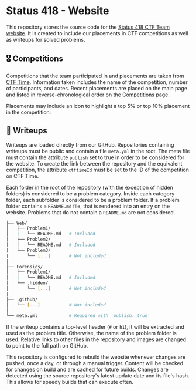 # Status 418 - Website

This repository stores the source code for the [Status 418 CTF Team website](https://dalctf.github.io/). It is created to include our placements in CTF competitions as well as writeups for solved problems.

## 🎖️ Competitions

Competitions that the team participated in and placements are taken from [CTF Time](https://ctftime.org/). Information taken includes the name of the competition, number of participants, and dates. Recent placements are placed on the main page and listed in reverse-chronological order on the [Competitions](https://dalctf.github.io/competitions) page.

Placements may include an icon to highlight a top 5% or top 10% placement in the competition.

## 📝 Writeups

Writeups are loaded directly from our GitHub. Repositories containing writeups must be public and contain a file `meta.yml` in the root. The meta file must contain the attribute `publish` set to true in order to be considered for the website. To create the link between the repository and the equivalent competition, the attribute `ctftimeId` must be set to the ID of the competition on CTF Time.

Each folder in the root of the repository (with the exception of hidden folders) is considered to be a problem category. Inside each category folder, each subfolder is considered to be a problem folder. If a problem folder contains a `README.md` file, that is rendered into an entry on the website. Problems that do not contain a `README.md` are not considered.

```bash
├── Web/
│   ├── Problem1/
│   |   └── README.md   # Included
|   ├── Problem2/
|   │   └── README.md   # Included
|   └── Problem3/
|       └── [...]       # Not included
|
├── Forensics/
│   ├── Problem1/
│   |   └── README.md   # Included
│   └── .hidden/
│       └── [...]       # Not included
|
├── .github/
│   └── [...]           # Not included
|
└── meta.yml            # Required with 'publish: true'
```

If the writeup contains a top-level header (`#` or `h1`), it will be extracted and used as the problem title. Otherwise, the name of the problem folder is used. Relative links to other files in the repository and images are changed to point to the full path on GitHub.

This repository is configured to rebuild the website whenever changes are pushed, once a day, or through a manual trigger. Content will be checked for changes on build and are cached for future builds. Changes are detected using the source repository's latest update date and its file's hash. This allows for speedy builds that can execute often.
